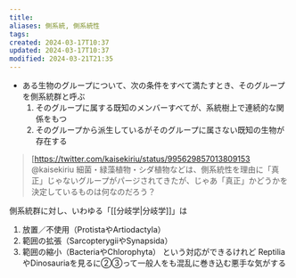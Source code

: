 ```yaml
---
title: 
aliases: 側系統, 側系統性
tags: 
created: 2024-03-17T10:37
updated: 2024-03-17T10:37
modified: 2024-03-21T21:35
---
```


- ある生物のグループについて、次の条件をすべて満たすとき、そのグループを側系統群と呼ぶ
  1. そのグループに属する既知のメンバーすべてが、系統樹上で連続的な関係をもつ
  2. そのグループから派生しているがそのグループに属さない既知の生物が存在する


> [https://twitter.com/kaisekiriu/status/995629857013809153 @kaisekiriu
> 細菌・緑藻植物・シダ植物などは、側系統性を理由に「真正」じゃないグループがパージされてきたが、じゃあ「真正」かどうかを決定しているものは何なのだろう？

側系統群に対し、いわゆる「[[分岐学|分岐学]]」は
 1. 放置／不使用（ProtistaやArtiodactyla）
 2. 範囲の拡張（SarcopterygiiやSynapsida）
 3. 範囲の縮小（BacteriaやChlorophyta）
という対応ができるけれど
ReptiliaやDinosauriaを見るに②③って一般人をも混乱に巻き込む悪手な気がする


